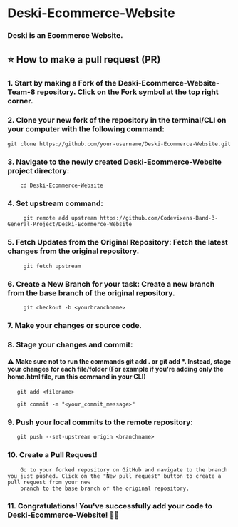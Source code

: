 # Deski-Ecommerce-Website

### Deski is an Ecommerce Website.

## ⭐ How to make a pull request (PR)

### 1. Start by making a Fork of the Deski-Ecommerce-Website-Team-8 repository. Click on the Fork symbol at the top right corner.

### 2. Clone your new fork of the repository in the terminal/CLI on your computer with the following command:

    git clone https://github.com/your-username/Deski-Ecommerce-Website.git

### 3. Navigate to the newly created Deski-Ecommerce-Website project directory:

        cd Deski-Ecommerce-Website

### 4. Set upstream command:

         git remote add upstream https://github.com/Codevixens-Band-3-General-Project/Deski-Ecommerce-Website

### 5. Fetch Updates from the Original Repository: Fetch the latest changes from the original repository.

         git fetch upstream

### 6. Create a New Branch for your task: Create a new branch from the base branch of the original repository.

         git checkout -b <yourbranchname>

### 7. Make your changes or source code.

### 8. Stage your changes and commit:

#### ⚠️ Make sure not to run the commands git add . or git add \*. Instead, stage your changes for each file/folder (For example if you're adding only the home.html file, run this command in your CLI)

       git add <filename>

       git commit -m "<your_commit_message>"

### 9. Push your local commits to the remote repository:

       git push --set-upstream origin <branchname>

### 10. Create a Pull Request!

        Go to your forked repository on GitHub and navigate to the branch you just pushed. Click on the "New pull request" button to create a pull request from your new
        branch to the base branch of the original repository.

### 11. Congratulations! You've successfully add your code to Deski-Ecommerce-Website! 🙌🏼
